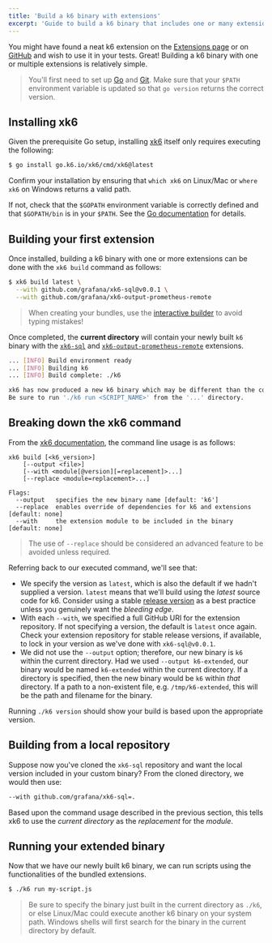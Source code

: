 ```yaml
---
title: 'Build a k6 binary with extensions'
excerpt: 'Guide to build a k6 binary that includes one or many extensions using xk6.'
---
```


You might have found a neat k6 extension on the [Extensions page](/extensions/getting-started/explore/) or on
[GitHub](https://github.com/topics/xk6) and wish to use it in your tests. Great! Building a k6 
binary with one or multiple extensions is relatively simple. 

> You'll first need to set up [Go](https://golang.org/doc/install) and [Git](https://git-scm.com/). 
> Make sure that your `$PATH` environment variable is updated so that `go version` returns 
> the correct version.

## Installing xk6

Given the prerequisite Go setup, installing [xk6](https://github.com/grafana/xk6) itself only requires 
executing the following:
```bash
$ go install go.k6.io/xk6/cmd/xk6@latest
```

Confirm your installation by ensuring that `which xk6` on Linux/Mac or `where xk6` on Windows returns 
a valid path. 

If not, check that the `$GOPATH` environment variable is correctly defined and that `$GOPATH/bin` 
is in your `$PATH`. See the [Go documentation](https://golang.org/cmd/go/#hdr-GOPATH_environment_variable) 
for details.

## Building your first extension

Once installed, building a k6 binary with one or more extensions can be done with the `xk6 build` 
command as follows:

```bash
$ xk6 build latest \
  --with github.com/grafana/xk6-sql@v0.0.1 \
  --with github.com/grafana/xk6-output-prometheus-remote
```

> When creating your bundles, use the [interactive builder](/extensions/getting-started/bundle/) to avoid typing mistakes!

Once completed, the **current directory** will contain your newly built `k6` binary with 
the [`xk6-sql`](https://github.com/grafana/xk6-sql) and [`xk6-output-prometheus-remote`](https://github.com/grafana/xk6-output-prometheus-remote) 
extensions.

```bash
... [INFO] Build environment ready
... [INFO] Building k6
... [INFO] Build complete: ./k6

xk6 has now produced a new k6 binary which may be different than the command on your system path!
Be sure to run './k6 run <SCRIPT_NAME>' from the '...' directory.
```

## Breaking down the xk6 command

From the [xk6 documentation](https://github.com/grafana/xk6/#command-usage), the command line usage is as follows:

```plain
xk6 build [<k6_version>]
    [--output <file>]
    [--with <module[@version][=replacement]>...]
    [--replace <module=replacement>...]
    
Flags:
  --output   specifies the new binary name [default: 'k6']
  --replace  enables override of dependencies for k6 and extensions [default: none]
  --with     the extension module to be included in the binary [default: none]
```

> The use of `--replace` should be considered an advanced feature to be avoided unless required.

Referring back to our executed command, we'll see that:
- We specify the version as `latest`, which is also the default if we hadn't supplied 
  a version. `latest` means that we'll build using the _latest_ source code for k6. Consider using 
  a stable [release version](https://github.com/grafana/k6/releases) as a best practice unless
  you genuinely want the _bleeding edge_.
- With each `--with`, we specified a full GitHub URI for the extension repository. If not specifying 
  a version, the default is `latest` once again. Check your extension repository for stable
  release versions, if available, to lock in your version as we've done with `xk6-sql@v0.0.1`.
- We did not use the `--output` option; therefore, our new binary is `k6` within the current directory. 
  Had we used `--output k6-extended`, our binary would be named `k6-extended` within the current 
  directory. If a directory is specified, then the new binary would be `k6` within 
  _that_ directory. If a path to a non-existent file, e.g. `/tmp/k6-extended`, this will be the
  path and filename for the binary.

Running `./k6 version` should show your build is based upon the appropriate version.

## Building from a local repository

Suppose now you've cloned the `xk6-sql` repository and want the local version included in your 
custom binary? From the cloned directory, we would then use:
```bash
--with github.com/grafana/xk6-sql=.
```
Based upon the command usage described in the previous section, this tells xk6 to use 
the _current directory_ as the _replacement_ for the _module_.

## Running your extended binary

Now that we have our newly built k6 binary, we can run scripts using the functionalities 
of the bundled extensions.

```bash
$ ./k6 run my-script.js
```

> Be sure to specify the binary just built in the current directory as `./k6`, or else
> Linux/Mac could execute another k6 binary on your system path. Windows shells will 
> first search for the binary in the current directory by default.


<!-- TODO: Is this really necessary here? Preserving for the time being.
> Also note that because of the way xk6 works, vendored dependencies (the `vendor`
directory created by `go mod vendor`) will **not** be taken into account when
building a binary, and you don't need to commit them to the extension repository.
-->
